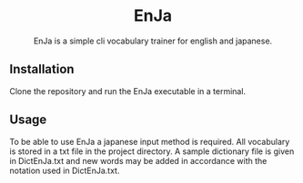 <h1 align="center">EnJa</h1>
<p align="center">EnJa is a simple cli vocabulary trainer for english and japanese.</p>
<h2 align="left">Installation</h1>
<p align="left">Clone the repository and run the EnJa executable in a terminal.</p>
<h2 align="left">Usage</h1>
<p align="left">To be able to use EnJa a japanese input method is required. All vocabulary is stored in a txt file in the project directory. A sample dictionary file is given in DictEnJa.txt and new words may be added in accordance with the notation used in DictEnJa.txt.</p>

